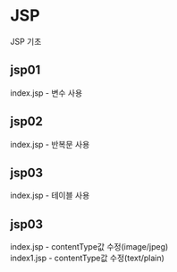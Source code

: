 # JSP  
JSP 기초  
  
## jsp01  
  index.jsp - 변수 사용  
  
## jsp02  
  index.jsp - 반복문 사용  
  
## jsp03  
  index.jsp - 테이블 사용  
  
## jsp03  
  index.jsp - contentType값 수정(image/jpeg)  
  index1.jsp - contentType값 수정(text/plain)  
